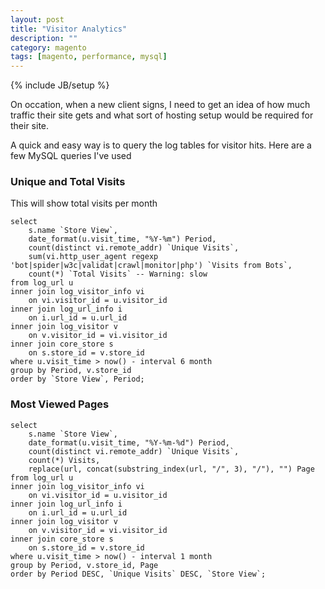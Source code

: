 ```yaml
---
layout: post
title: "Visitor Analytics"
description: ""
category: magento
tags: [magento, performance, mysql]
---
```

{% include JB/setup %}

On occation, when a new client signs, I need to get an idea of how much traffic their site gets and what sort of hosting setup would be required for their site.

A quick and easy way is to query the log tables for visitor hits.  Here are a few MySQL queries I've used

### Unique and Total Visits

This will show total visits per month

    select
        s.name `Store View`,
        date_format(u.visit_time, "%Y-%m") Period,
        count(distinct vi.remote_addr) `Unique Visits`,
        sum(vi.http_user_agent regexp 'bot|spider|w3c|validat|crawl|monitor|php') `Visits from Bots`,
        count(*) `Total Visits` -- Warning: slow
    from log_url u
    inner join log_visitor_info vi
        on vi.visitor_id = u.visitor_id
    inner join log_url_info i
        on i.url_id = u.url_id
    inner join log_visitor v
        on v.visitor_id = vi.visitor_id
    inner join core_store s
        on s.store_id = v.store_id
    where u.visit_time > now() - interval 6 month
    group by Period, v.store_id
    order by `Store View`, Period;

### Most Viewed Pages

    select
        s.name `Store View`,
        date_format(u.visit_time, "%Y-%m-%d") Period,
        count(distinct vi.remote_addr) `Unique Visits`,
        count(*) Visits,
        replace(url, concat(substring_index(url, "/", 3), "/"), "") Page
    from log_url u
    inner join log_visitor_info vi
        on vi.visitor_id = u.visitor_id
    inner join log_url_info i
        on i.url_id = u.url_id
    inner join log_visitor v
        on v.visitor_id = vi.visitor_id
    inner join core_store s
        on s.store_id = v.store_id
    where u.visit_time > now() - interval 1 month
    group by Period, v.store_id, Page
    order by Period DESC, `Unique Visits` DESC, `Store View`;